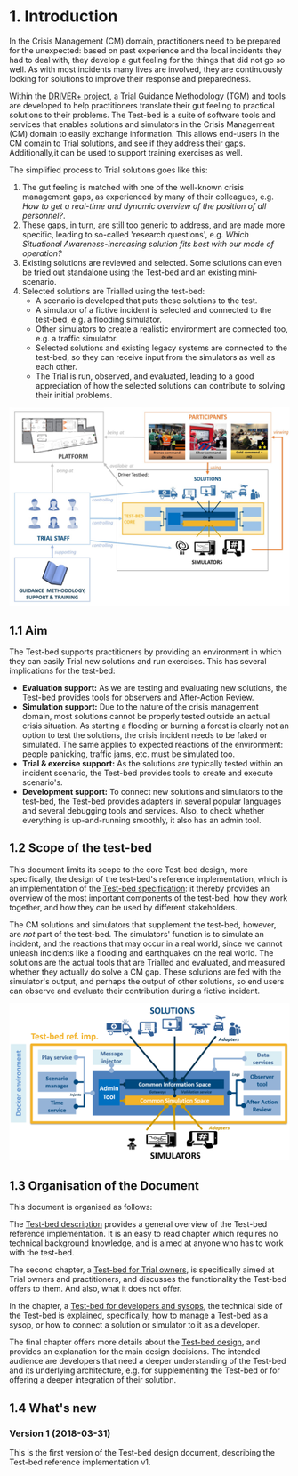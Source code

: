 # 1. Introduction

In the Crisis Management (CM) domain, practitioners need to be prepared for the unexpected: based on past experience and the local incidents they had to deal with, they develop a gut feeling for the things that did not go so well. As with most incidents many lives are involved, they are continuously looking for solutions to improve their response and preparedness.

Within the [DRIVER+ project](http://www.driver-project.eu), a Trial Guidance Methodology (TGM) and tools are developed to help practitioners translate their gut feeling to practical solutions to their problems. The Test-bed is a suite of software tools and services that enables solutions and simulators in the Crisis Management (CM) domain to easily exchange information. This allows end-users in the CM domain to Trial solutions, and see if they address their gaps. Additionally,it can be used to support training exercises as well.

The simplified process to Trial solutions goes like this:

1. The gut feeling is matched with one of the well-known crisis management gaps, as experienced by many of their colleagues, e.g. *How to get a real-time and dynamic overview of the position of all personnel?*.
2. These gaps, in turn, are still too generic to address, and are made more specific, leading to so-called 'research questions', e.g. *Which Situational Awareness-increasing solution fits best with our mode of operation?*
3. Existing solutions are reviewed and selected. Some solutions can even be tried out standalone using the Test-bed and an existing mini-scenario.
4. Selected solutions are Trialled using the test-bed:
   - A scenario is developed that puts these solutions to the test.
   - A simulator of a fictive incident is selected and connected to the test-bed, e.g. a flooding simulator.
   - Other simulators to create a realistic environment are connected too, e.g. a traffic simulator.
   - Selected solutions and existing legacy systems are connected to the test-bed, so they can receive input from the simulators as well as each other.
   - The Trial is run, observed, and evaluated, leading to a good appreciation of how the selected solutions can contribute to solving their initial problems.

![Test-bed environment](img/test-bed-environment.jpg)

## 1.1 Aim

The Test-bed supports practitioners by providing an environment in which they can easily Trial new solutions and run exercises. This has several implications for the test-bed:

- **Evaluation support:** As we are testing and evaluating new solutions, the Test-bed provides tools for observers and After-Action Review.
- **Simulation support:** Due to the nature of the crisis management domain, most solutions cannot be properly tested outside an actual crisis situation. As starting a flooding or burning a forest is clearly not an option to test the solutions, the crisis incident needs to be faked or simulated. The same applies to expected reactions of the environment: people panicking, traffic jams, etc. must be simulated too.
- **Trial & exercise support:** As the solutions are typically tested within an incident scenario, the Test-bed provides tools to create and execute scenario's.
- **Development support:** To connect new solutions and simulators to the test-bed, the Test-bed provides adapters in several popular languages and several debugging tools and services. Also, to check whether everything is up-and-running smoothly, it also has an admin tool.

## 1.2 Scope of the test-bed

This document limits its scope to the core Test-bed design, more specifically, the design of the test-bed's reference implementation, which is an implementation of the [Test-bed specification](https://driver-eu.gitbooks.io/test-bed-specification): it thereby provides an overview of the most important components of the test-bed, how they work together, and how they can be used by different stakeholders.

The CM solutions and simulators that supplement the test-bed, however, are *not* part of the test-bed. The simulators' function is to simulate an incident, and the reactions that may occur in a real world, since we cannot unleash incidents like a flooding and earthquakes on the real world. The solutions are the actual tools that are Trialled and evaluated, and measured whether they actually do solve a CM gap. These solutions are fed with the simulator's output, and perhaps the output of other solutions, so end users can observe and evaluate their contribution during a fictive incident.

![Scope of the test-bed](img/test-bed-components-explained.png)

## 1.3 Organisation of the Document

This document is organised as follows:

The [Test-bed description](test-bed-description.md) provides a general overview of the Test-bed reference implementation. It is an easy to read chapter which requires no technical background knowledge, and is aimed at anyone who has to work with the test-bed.

The second chapter, a [Test-bed for Trial owners](Trial-owners.md), is specifically aimed at Trial owners and practitioners, and discusses the functionality the Test-bed offers to them. And also, what it does not offer.

In the chapter, a [Test-bed for developers and sysops](developers.md), the technical side of the Test-bed is explained, specifically, how to manage a Test-bed as a sysop, or how to connect a solution or simulator to it as a developer.

The final chapter offers more details about the [Test-bed design](design.md), and provides an explanation for the main design decisions. The intended audience are developers that need a deeper understanding of the Test-bed and its underlying architecture, e.g. for supplementing the Test-bed or for offering a deeper integration of their solution.

## 1.4 What's new

### Version 1 (2018-03-31)

This is the first version of the Test-bed design document, describing the Test-bed reference implementation v1.
